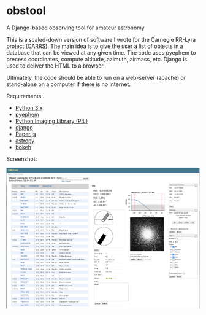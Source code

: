 # obstool
A Django-based observing tool for amateur astronomy

This is a scaled-down version of software I wrote for the Carnegie RR-Lyra
project (CARRS). The main idea is to give the user a list of objects in a
database that can be viewed at any given time. The code uses pyephem to precess
coordinates, compute altitude, azimuth, airmass, etc. Django is used to deliver
the HTML to a browser.

Ultimately, the code should be able to run on a web-server (apache) or
stand-alone on a computer if there is no internet.

Requirements:
  * [Python 3.x](http://www.python.org)
  * [pyephem](http://rhodesmill.org/pyephem/)
  * [Python Imaging Library (PIL)](http://www.pythonware.com/products/pil/)
  * [django](https://www.djangoproject.com/)
  * [Paper.js](http://paperjs.org)
  * [astropy](http://www.astropy.org/)
  * [bokeh](https://docs.bokeh.org/en/latest/)

Screenshot:

   ![Screenshot](https://github.com/chrisrburns/obstool/blob/1a7e41335586f63f5e39dcece4fdea7aabc67b17/screeshot.png)
